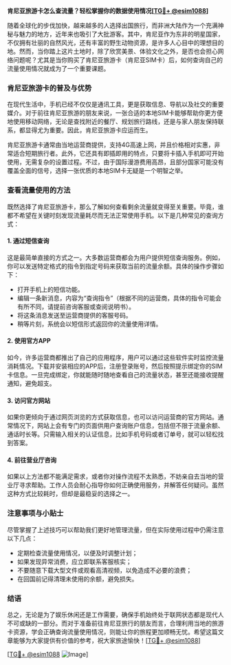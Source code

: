 **肯尼亚旅游卡怎么查流量？轻松掌握你的数据使用情况[[TG💪+ @esim1088](https://t.me/s/esim1088)]**

随着全球化的步伐加快，越来越多的人选择出国旅行，而非洲大陆作为一个充满神秘与魅力的地方，近年来也吸引了大批游客。其中，肯尼亚作为东非的明星国家，不仅拥有壮丽的自然风光，还有丰富的野生动物资源，是许多人心目中的理想目的地。然而，当你踏上这片土地时，除了欣赏美景、体验文化之外，是否也会担心网络问题呢？尤其是当你购买了肯尼亚旅游卡（肯尼亚SIM卡）后，如何查询自己的流量使用情况就成为了一个重要课题。

### 肯尼亚旅游卡的普及与优势

在现代生活中，手机已经不仅仅是通讯工具，更是获取信息、导航以及社交的重要媒介。对于前往肯尼亚旅游的朋友来说，一张合适的本地SIM卡能够帮助你更方便地使用移动网络，无论是查找附近的餐厅、规划旅行路线，还是与家人朋友保持联系，都显得尤为重要。因此，肯尼亚旅游卡应运而生。

肯尼亚旅游卡通常由当地运营商提供，支持4G高速上网，并且价格相对实惠，非常适合短期旅行者。此外，它还具有即插即用的特点，只要将卡插入手机即可开始使用，无需复杂的设置过程。不过，由于国际漫游费用高昂，且部分国家可能没有覆盖全面的信号，选择一张优质的本地SIM卡无疑是一个明智之举。

### 查看流量使用的方法

既然选择了肯尼亚旅游卡，那么了解如何查看剩余流量就变得至关重要。毕竟，谁都不希望在关键时刻发现流量耗尽而无法正常使用手机。以下是几种常见的查询方式：

#### 1. 通过短信查询
这是最简单直接的方式之一。大多数运营商都会为用户提供短信查询服务。例如，你可以发送特定格式的指令到指定号码来获取当前的流量余额。具体的操作步骤如下：
- 打开手机上的短信功能。
- 编辑一条新消息，内容为“查询指令”（根据不同的运营商，具体的指令可能会有所不同，请提前咨询客服或查阅说明书）。
- 将这条消息发送至运营商提供的客服号码。
- 稍等片刻，系统会以短信形式返回你的流量使用详情。

#### 2. 使用官方APP
如今，许多运营商都推出了自己的应用程序，用户可以通过这些软件实时监控流量消耗情况。下载并安装相应的APP后，注册登录账号，然后按照提示绑定你的SIM卡信息。一旦完成绑定，你就能随时随地查看自己的流量状态，甚至还能接收提醒通知，避免超支。

#### 3. 访问官方网站
如果你更倾向于通过网页浏览的方式获取信息，也可以访问运营商的官方网站。通常情况下，网站上会有专门的页面供用户查询账户信息，包括但不限于流量余额、通话时长等。只需输入相关的认证信息，比如手机号码或者订单号，就可以轻松找到答案。

#### 4. 前往营业厅咨询
如果以上方法都不能满足需求，或者你对操作流程不太熟悉，不妨亲自去当地的营业厅寻求帮助。工作人员会耐心指导你如何正确使用服务，并解答任何疑问。虽然这种方式比较耗时，但却是最稳妥的选择之一。

### 注意事项与小贴士

尽管掌握了上述技巧可以帮助我们更好地管理流量，但在实际使用过程中仍需注意以下几点：
- 定期检查流量使用情况，以便及时调整计划；
- 如果发现异常消费，应立即联系客服核实；
- 不要随意下载大型文件或观看高清视频，以免造成不必要的浪费；
- 在回国前记得清理未使用的余额，避免损失。

### 结语

总之，无论是为了娱乐休闲还是工作需要，确保手机始终处于联网状态都是现代人不可或缺的一部分。而对于准备前往肯尼亚旅行的朋友而言，合理利用当地的旅游卡资源，学会正确查询流量使用情况，则能让你的旅程更加顺畅无忧。希望这篇文章能够为大家提供有价值的参考，祝大家旅途愉快！[[TG💪+ @esim1088](https://t.me/s/esim1088)] 

[[TG💪+ @esim1088](https://t.me/s/esim1088) ![Image](https://i.postimg.cc/4NQfJmqS/Snipaste-2025-05-13-00-14-12.png)]